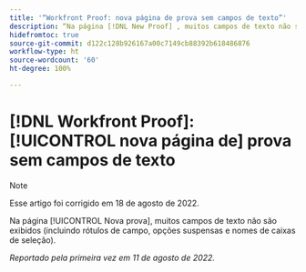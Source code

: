 ```yaml
---
title: '“Workfront Proof: nova página de prova sem campos de texto”'
description: “Na página [!DNL New Proof] , muitos campos de texto não são exibidos (incluindo rótulos de campo, opções suspensas e nomes de caixas de seleção).”
hidefromtoc: true
source-git-commit: d122c128b926167a00c7149cb88392b618486876
workflow-type: ht
source-wordcount: '60'
ht-degree: 100%

---
```



# [!DNL Workfront Proof]: [!UICONTROL nova página de] prova sem campos de texto

>[!NOTE]
>
>Esse artigo foi corrigido em 18 de agosto de 2022.

Na página [!UICONTROL Nova prova], muitos campos de texto não são exibidos (incluindo rótulos de campo, opções suspensas e nomes de caixas de seleção).

_Reportado pela primeira vez em 11 de agosto de 2022._
